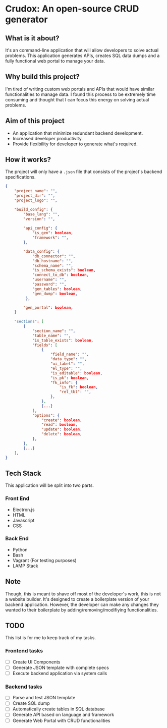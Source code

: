 # Crudox: An open-source CRUD generator

## What is it about?
It's an command-line application that will allow developers to solve actual problems. This application generates APIs, creates SQL data dumps and a fully functional web portal to manage your data.

## Why build this project?
I'm tired of writing custom web portals and APIs that would have similar functionalities to manage data. I found this process to be extremely time consuming and thought that I can focus this energy on solving actual problems.

## Aim of this project
- An application that minimize redundant backend development.
- Increased developer productivity.
- Provide flexibility for developer to generate what's required.

## How it works?
The project will only have a `.json` file that consists of the project's backend specifications.

```json
{
    "project_name": "",
    "project_dir": "",
    "project_logo": "",

    "build_config": {
        "base_lang": "",
        "version": "",
        
        "api_config": {
            "is_gen": boolean,
            "framework": "",
        },

        "data_config": {
            "db_connector": "",
            "db_hostname": "",
            "schema_name": "",
            "is_schema_exists": boolean,
            "connect_to_db": boolean,
            "username": "",
            "password": "",
            "gen_tables": boolean,
            "gen_dump": boolean,
         },

        "gen_portal": boolean,
    }
    
    "sections": [
        {
            "section_name": "",
            "table_name": "",
            "is_table_exists": boolean,
            "fields": [
                {
                    "field_name": "",
                    "data_type": "",
                    "ui_label": "",
                    "el_type": "",
                    "is_editable": boolean,
                    "is_pk": boolean,
                    "fk_info": {
                        "is_fk": boolean,
                        "rel_tbl": "",
                    },
                },
                {...}
            ],
            "options": {
                "create": boolean,
                "read": boolean,
                "update": boolean,
                "delete": boolean,
            },
        },
        {...}
    ],
}
```

## Tech Stack
This application will be split into two parts.

### Front End
- Electron.js
- HTML
- Javascript
- CSS

### Back End
- Python
- Bash
- Vagrant (For testing purposes)
- LAMP Stack

## Note
Though, this is meant to shave off most of the developer's work, this is not a website builder. It's designed to create a boilerplate version of your backend application. However, the developer can make any changes they wanted to their boilerplate by adding/removing/modifiying functionalities.

## TODO
This list is for me to keep track of my tasks.

### Frontend tasks
- [ ] Create UI Components
- [ ] Generate JSON template with complete specs
- [ ] Execute backend application via system calls

### Backend tasks
- [ ] Parse and test JSON template
- [ ] Create SQL dump
- [ ] Automatically create tables in SQL database
- [ ] Generate API based on language and framework
- [ ] Generate Web Portal with CRUD functionalities